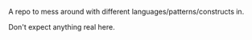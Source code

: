 A repo to mess around with different languages/patterns/constructs in.

Don't expect anything real here.
